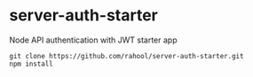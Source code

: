 # server-auth-starter
Node API authentication with JWT starter app

```
git clone https://github.com/rahool/server-auth-starter.git
npm install
```
